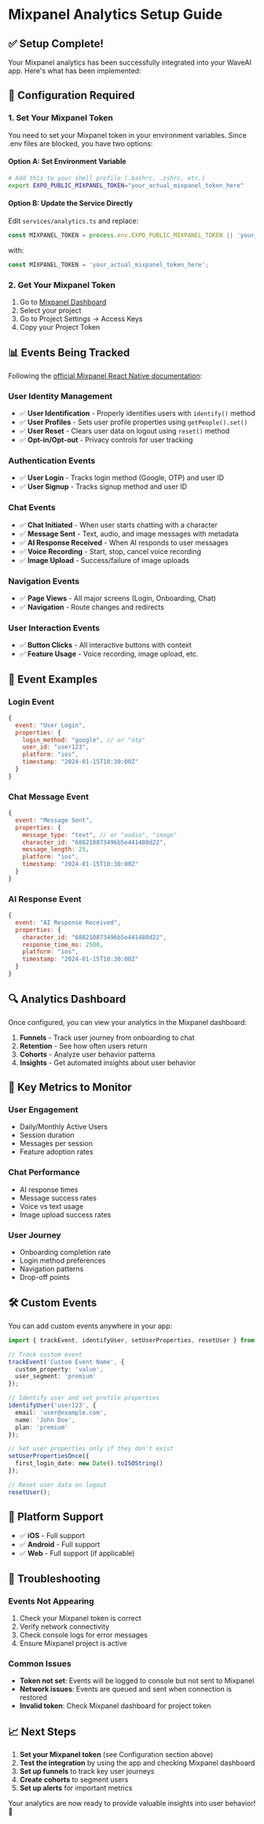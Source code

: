 # Mixpanel Analytics Setup Guide

## ✅ Setup Complete!

Your Mixpanel analytics has been successfully integrated into your WaveAI app. Here's what has been implemented:

## 🔧 Configuration Required

### 1. Set Your Mixpanel Token

You need to set your Mixpanel token in your environment variables. Since .env files are blocked, you have two options:

#### Option A: Set Environment Variable
```bash
# Add this to your shell profile (.bashrc, .zshrc, etc.)
export EXPO_PUBLIC_MIXPANEL_TOKEN="your_actual_mixpanel_token_here"
```

#### Option B: Update the Service Directly
Edit `services/analytics.ts` and replace:
```typescript
const MIXPANEL_TOKEN = process.env.EXPO_PUBLIC_MIXPANEL_TOKEN || 'your_mixpanel_token_here';
```
with:
```typescript
const MIXPANEL_TOKEN = 'your_actual_mixpanel_token_here';
```

### 2. Get Your Mixpanel Token
1. Go to [Mixpanel Dashboard](https://mixpanel.com)
2. Select your project
3. Go to Project Settings → Access Keys
4. Copy your Project Token

## 📊 Events Being Tracked

Following the [official Mixpanel React Native documentation](https://docs.mixpanel.com/docs/tracking-methods/sdks/react-native):

### User Identity Management
- ✅ **User Identification** - Properly identifies users with `identify()` method
- ✅ **User Profiles** - Sets user profile properties using `getPeople().set()`
- ✅ **User Reset** - Clears user data on logout using `reset()` method
- ✅ **Opt-in/Opt-out** - Privacy controls for user tracking

### Authentication Events
- ✅ **User Login** - Tracks login method (Google, OTP) and user ID
- ✅ **User Signup** - Tracks signup method and user ID

### Chat Events
- ✅ **Chat Initiated** - When user starts chatting with a character
- ✅ **Message Sent** - Text, audio, and image messages with metadata
- ✅ **AI Response Received** - When AI responds to user messages
- ✅ **Voice Recording** - Start, stop, cancel voice recording
- ✅ **Image Upload** - Success/failure of image uploads

### Navigation Events
- ✅ **Page Views** - All major screens (Login, Onboarding, Chat)
- ✅ **Navigation** - Route changes and redirects

### User Interaction Events
- ✅ **Button Clicks** - All interactive buttons with context
- ✅ **Feature Usage** - Voice recording, image upload, etc.

## 🎯 Event Examples

### Login Event
```javascript
{
  event: "User Login",
  properties: {
    login_method: "google", // or "otp"
    user_id: "user123",
    platform: "ios",
    timestamp: "2024-01-15T10:30:00Z"
  }
}
```

### Chat Message Event
```javascript
{
  event: "Message Sent",
  properties: {
    message_type: "text", // or "audio", "image"
    character_id: "688210873496b5e441480d22",
    message_length: 25,
    platform: "ios",
    timestamp: "2024-01-15T10:30:00Z"
  }
}
```

### AI Response Event
```javascript
{
  event: "AI Response Received",
  properties: {
    character_id: "688210873496b5e441480d22",
    response_time_ms: 2500,
    platform: "ios",
    timestamp: "2024-01-15T10:30:00Z"
  }
}
```

## 🔍 Analytics Dashboard

Once configured, you can view your analytics in the Mixpanel dashboard:

1. **Funnels** - Track user journey from onboarding to chat
2. **Retention** - See how often users return
3. **Cohorts** - Analyze user behavior patterns
4. **Insights** - Get automated insights about user behavior

## 🚀 Key Metrics to Monitor

### User Engagement
- Daily/Monthly Active Users
- Session duration
- Messages per session
- Feature adoption rates

### Chat Performance
- AI response times
- Message success rates
- Voice vs text usage
- Image upload success rates

### User Journey
- Onboarding completion rate
- Login method preferences
- Navigation patterns
- Drop-off points

## 🛠️ Custom Events

You can add custom events anywhere in your app:

```typescript
import { trackEvent, identifyUser, setUserProperties, resetUser } from '@/services/analytics';

// Track custom event
trackEvent('Custom Event Name', {
  custom_property: 'value',
  user_segment: 'premium'
});

// Identify user and set profile properties
identifyUser('user123', {
  email: 'user@example.com',
  name: 'John Doe',
  plan: 'premium'
});

// Set user properties only if they don't exist
setUserPropertiesOnce({
  first_login_date: new Date().toISOString()
});

// Reset user data on logout
resetUser();
```

## 📱 Platform Support

- ✅ **iOS** - Full support
- ✅ **Android** - Full support
- ✅ **Web** - Full support (if applicable)

## 🔧 Troubleshooting

### Events Not Appearing
1. Check your Mixpanel token is correct
2. Verify network connectivity
3. Check console logs for error messages
4. Ensure Mixpanel project is active

### Common Issues
- **Token not set**: Events will be logged to console but not sent to Mixpanel
- **Network issues**: Events are queued and sent when connection is restored
- **Invalid token**: Check Mixpanel dashboard for project token

## 📈 Next Steps

1. **Set your Mixpanel token** (see Configuration section above)
2. **Test the integration** by using the app and checking Mixpanel dashboard
3. **Set up funnels** to track key user journeys
4. **Create cohorts** to segment users
5. **Set up alerts** for important metrics

Your analytics are now ready to provide valuable insights into user behavior! 🎉
